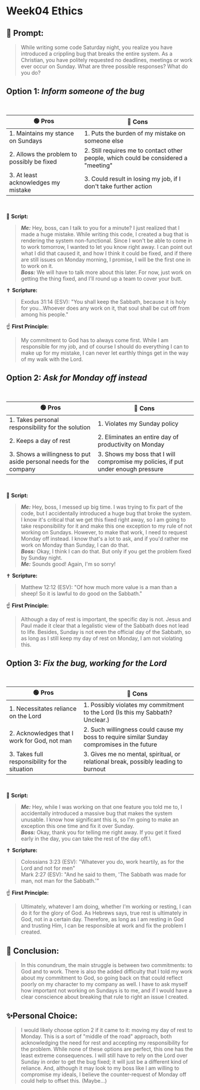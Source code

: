 # Week04 Ethics
## 🤔 Prompt:
> While writing some code Saturday night, you realize you have introduced a crippling bug that breaks the entire system. As a Christian, you have politely requested no deadlines, meetings or work ever occur on Sunday. What are three possible responses? What do you do?

## Option 1: _Inform someone of the bug_

<br>

| 🟢 Pros      | 🔴 Cons       |
| ------------- | ------------- |
| 1. Maintains my stance on Sundays | 1. Puts the burden of my mistake on someone else |
| 2. Allows the problem to possibly be fixed | 2. Still requires me to contact other people, which could be considered a "meeting" |
| 3. At least acknowledges my mistake | 3. Could result in losing my job, if I don't take further action |

<br>

📜 __Script:__
> ___Me:___ Hey, boss, can I talk to you for a minute? I just realized that I made a huge mistake. While writing this code, I created a bug that is rendering the system non-functional. Since I won't be able to come in to work tomorrow, I wanted to let you know right away. I can point out what I did that caused it, and how I think it could be fixed, and if there are still issues on Monday morning, I promise, I will be the first one in to work on it.\
> ___Boss:___ We will have to talk more about this later. For now, just work on getting the thing fixed, and I'll round up a team to cover your butt.

✝ __Scripture:__
> Exodus 31:14 (ESV): "You shall keep the Sabbath, because it is holy for you...Whoever does any work on it, that soul shall be cut off from among his people."

☝ __First Principle:__
> My commitment to God has to always come first. While I am responsible for my job, and of course I should do everything I can to make up for my mistake, I can never let earthly things get in the way of my walk with the Lord.

## Option 2: _Ask for Monday off instead_

<br>

| 🟢 Pros      | 🔴 Cons       |
| ------------- | ------------- |
| 1. Takes personal responsibility for the solution | 1. Violates my Sunday policy |
| 2. Keeps a day of rest | 2. Eliminates an entire day of productivity on Monday |
| 3. Shows a willingness to put aside personal needs for the company | 3. Shows my boss that I will compromise my policies, if put under enough pressure |

<br>

📜 __Script:__
> ___Me:___ Hey, boss, I messed up big time. I was trying to fix part of the code, but I accidentally introduced a huge bug that broke the system. I know it's critical that we get this fixed right away, so I am going to take responsibility for it and make this one exception to my rule of not working on Sundays. However, to make that work, I need to request Monday off instead. I know that's a lot to ask, and if you'd rather me work on Monday than Sunday, I can do that.\
> ___Boss:___ Okay, I think I can do that. But only if you get the problem fixed by Sunday night.\
> ___Me:___ Sounds good! Again, I'm so sorry!

✝ __Scripture:__
> Matthew 12:12 (ESV): "Of how much more value is a man than a sheep! So it is lawful to do good on the Sabbath."

☝ __First Principle:__
> Although a day of rest is important, the specific day is not. Jesus and Paul made it clear that a legalistic view of the Sabbath does not lead to life. Besides, Sunday is not even the official day of the Sabbath, so as long as I still keep my day of rest on Monday, I am not violating this.

## Option 3: _Fix the bug, working for the Lord_

<br>

| 🟢 Pros      | 🔴 Cons       |
| ------------- | ------------- |
| 1. Necessitates reliance on the Lord | 1. Possibly violates my commitment to the Lord (Is this my Sabbath? Unclear.) |
| 2. Acknowledges that I work for God, not man | 2. Such willingness could cause my boss to require similar Sunday compromises in the future |
| 3. Takes full responsibility for the situation | 3. Gives me no mental, spiritual, or relational break, possibly leading to burnout |

<br>

📜 __Script:__
> ___Me:___ Hey, while I was working on that one feature you told me to, I accidentally introduced a massive bug that makes the system unusable. I know how significant this is, so I'm going to make an exception this one time and fix it over Sunday.\
> ___Boss:___ Okay, thank you for telling me right away. If you get it fixed early in the day, you can take the rest of the day off.\

✝ __Scripture:__
> Colossians 3:23 (ESV): "Whatever you do, work heartily, as for the Lord and not for men"\
> Mark 2:27 (ESV): "And he said to them, 'The Sabbath was made for man, not man for the Sabbath.'"

☝ __First Principle:__
> Ultimately, whatever I am doing, whether I'm working or resting, I can do it for the glory of God. As Hebrews says, true rest is ultimately in God, not in a certain day. Therefore, as long as I am resting in God and trusting Him, I can be responsible at work and fix the problem I created.

## 🏁 Conclusion:
> In this conundrum, the main struggle is between two commitments: to God and to work. There is also the added difficulty that I told my work about my commitment to God, so going back on that could reflect poorly on my character to my company as well. I have to ask myself how important not working on Sundays is to me, and if I would have a clear conscience about breaking that rule to right an issue I created.

## ✨Personal Choice:
> I would likely choose option 2 if it came to it: moving my day of rest to Monday. This is a sort of "middle of the road" approach, both acknowledging the need for rest and accepting my responsibility for the problem. While none of these options are perfect, this one has the least extreme consequences. I will still have to rely on the Lord over Sunday in order to get the bug fixed; it will just be a different kind of reliance. And, although it may look to my boss like I am willing to compromise my ideals, I believe the counter-request of Monday off could help to offset this. (Maybe...)